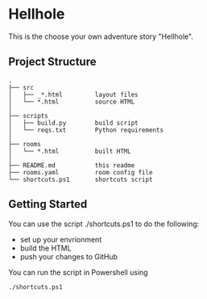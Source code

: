 # Hellhole

This is the choose your own adventure story "Hellhole".

## Project Structure

```
.
├── src
│   ├── _*.html         layout files
│   └── *.html          source HTML
│
├── scripts
│   ├── build.py        build script
│   └── reqs.txt        Python requirements
│
├── rooms
│   └── *.html          built HTML
│
├── README.md           this readme
├── rooms.yaml          room config file
└── shortcuts.ps1       shortcuts script
```


## Getting Started

You can use the script ./shortcuts.ps1 to do the following:

* set up your envrionment
* build the HTML
* push your changes to GitHub

You can run the script in Powershell using

```
./shortcuts.ps1
```